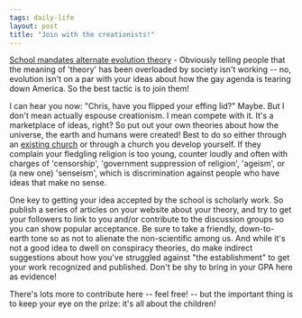 ```yaml
---
tags: daily-life
layout: post
title: "Join with the creationists!"
---
```




<a href="http://hosted.ap.org/dynamic/stories/E/EVOLUTION_DEBATE?SITE=VANOV&SECTION=HOME&TEMPLATE=DEFAULT">School mandates alternate evolution theory</a> - Obviously telling people that the meaning of 'theory' has been overloaded by society isn't working -- no, evolution isn't on a par with your ideas about how the gay agenda is tearing down America. So the best tactic is to join them! 

<p>I can hear you now: "Chris, have you flipped your effing lid?" Maybe. But I don't mean actually espouse creationism. I mean compete with it. It's a marketplace of ideas, right? So put out your own theories about how the universe, the earth and humans were created! Best to do so either through an <a href="http://ulc.org/">existing church</a> or through a church you develop yourself. If they complain your fledgling religion is too young, counter loudly and often with charges of 'censorship', 'government suppression of religion', 'ageism', or (a new one) 'senseism', which is discrimination against people who have ideas that make no sense.</p>

<p>One key to getting your idea accepted by the school is scholarly work. So publish a series of articles on your website about your theory, and try to get your followers to link to you and/or contribute to the discussion groups so you can show popular acceptance. Be sure to take a friendly, down-to-earth tone so as not to alienate the non-scientific among us. And while it's not a good idea to dwell on conspiracy theories, do make indirect suggestions about how you've struggled against "the establishment" to get your work recognized and published. Don't be shy to bring in your GPA here as evidence!</p>

<p>There's lots more to contribute here -- feel free! -- but the important thing is to keep your eye on the prize: it's all about the children!</p>


